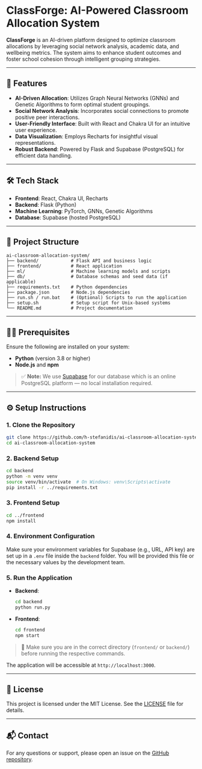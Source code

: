 # ClassForge: AI-Powered Classroom Allocation System

**ClassForge** is an AI-driven platform designed to optimize classroom allocations by leveraging social network analysis, academic data, and wellbeing metrics. The system aims to enhance student outcomes and foster school cohesion through intelligent grouping strategies.

---

## 🚀 Features

- **AI-Driven Allocation**: Utilizes Graph Neural Networks (GNNs) and Genetic Algorithms to form optimal student groupings.
- **Social Network Analysis**: Incorporates social connections to promote positive peer interactions.
- **User-Friendly Interface**: Built with React and Chakra UI for an intuitive user experience.
- **Data Visualization**: Employs Recharts for insightful visual representations.
- **Robust Backend**: Powered by Flask and Supabase (PostgreSQL) for efficient data handling.

---

## 🛠️ Tech Stack

- **Frontend**: React, Chakra UI, Recharts
- **Backend**: Flask (Python)
- **Machine Learning**: PyTorch, GNNs, Genetic Algorithms
- **Database**: Supabase (hosted PostgreSQL)

---

## 📁 Project Structure

```
ai-classroom-allocation-system/
├── backend/            # Flask API and business logic
├── frontend/           # React application
├── ml/                 # Machine learning models and scripts
├── db/                 # Database schemas and seed data (if applicable)
├── requirements.txt    # Python dependencies
├── package.json        # Node.js dependencies
├── run.sh / run.bat    # (Optional) Scripts to run the application
├── setup.sh            # Setup script for Unix-based systems
└── README.md           # Project documentation
```

---

## 🧑‍💻 Prerequisites

Ensure the following are installed on your system:

- **Python** (version 3.8 or higher)
- **Node.js** and **npm**

> ✅ **Note:** We use [Supabase](https://supabase.com/) for our database which is an online PostgreSQL platform — no local installation required.

---

## ⚙️ Setup Instructions

### 1. Clone the Repository

```bash
git clone https://github.com/h-stefanidis/ai-classroom-allocation-system.git
cd ai-classroom-allocation-system
```

### 2. Backend Setup

```bash
cd backend
python -m venv venv
source venv/bin/activate  # On Windows: venv\Scripts\activate
pip install -r ../requirements.txt
```

### 3. Frontend Setup

```bash
cd ../frontend
npm install
```

### 4. Environment Configuration

Make sure your environment variables for Supabase (e.g., URL, API key) are set up in a `.env` file inside the `backend` folder. You will be provided this file or the necessary values by the development team.

### 5. Run the Application

- **Backend**:

  ```bash
  cd backend
  python run.py
  ```

- **Frontend**:

  ```bash
  cd frontend
  npm start
  ```

> 🔄 Make sure you are in the correct directory (`frontend/` or `backend/`) before running the respective commands.

The application will be accessible at `http://localhost:3000`.

---

## 📄 License

This project is licensed under the MIT License. See the [LICENSE](https://github.com/h-stefanidis/ai-classroom-allocation-system/blob/main/LICENSE) file for details.

---

## 📬 Contact

For any questions or support, please open an issue on the [GitHub repository](https://github.com/h-stefanidis/ai-classroom-allocation-system/issues).
